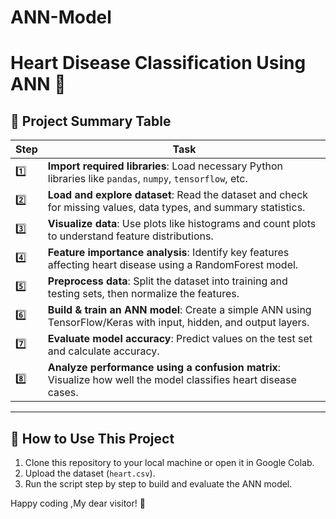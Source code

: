 # ANN-Model
# Heart Disease Classification Using ANN 🚀

## 🔹 Project Summary Table

| Step | Task |
|------|------|
| 1️⃣ | **Import required libraries**: Load necessary Python libraries like `pandas`, `numpy`, `tensorflow`, etc. |
| 2️⃣ | **Load and explore dataset**: Read the dataset and check for missing values, data types, and summary statistics. |
| 3️⃣ | **Visualize data**: Use plots like histograms and count plots to understand feature distributions. |
| 4️⃣ | **Feature importance analysis**: Identify key features affecting heart disease using a RandomForest model. |
| 5️⃣ | **Preprocess data**: Split the dataset into training and testing sets, then normalize the features. |
| 6️⃣ | **Build & train an ANN model**: Create a simple ANN using TensorFlow/Keras with input, hidden, and output layers. |
| 7️⃣ | **Evaluate model accuracy**: Predict values on the test set and calculate accuracy. |
| 8️⃣ | **Analyze performance using a confusion matrix**: Visualize how well the model classifies heart disease cases. |

---

## 🔹 How to Use This Project  
1. Clone this repository to your local machine or open it in Google Colab.  
2. Upload the dataset (`heart.csv`).  
3. Run the script step by step to build and evaluate the ANN model.  

Happy coding ,My dear visitor! 🚀
